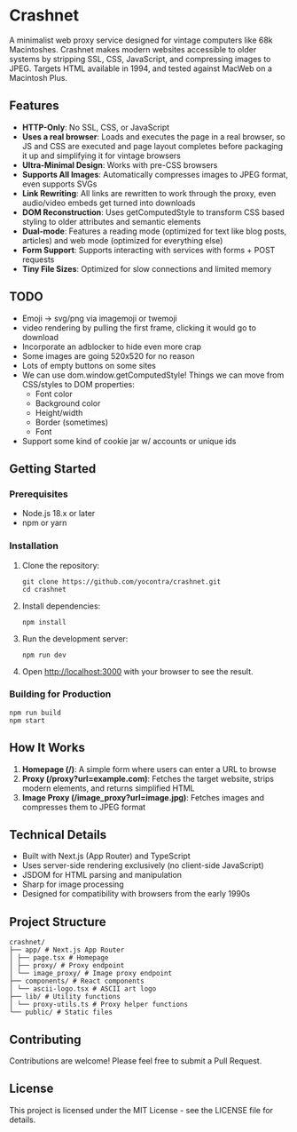 # Crashnet

A minimalist web proxy service designed for vintage computers like 68k Macintoshes. Crashnet makes modern websites accessible to older systems by stripping SSL, CSS, JavaScript, and compressing images to JPEG. Targets HTML available in 1994, and tested against MacWeb on a Macintosh Plus.

## Features

- **HTTP-Only**: No SSL, CSS, or JavaScript
- **Uses a real browser**: Loads and executes the page in a real browser, so JS and CSS are executed and page layout completes before packaging it up and simplifying it for vintage browsers
- **Ultra-Minimal Design**: Works with pre-CSS browsers
- **Supports All Images**: Automatically compresses images to JPEG format, even supports SVGs
- **Link Rewriting**: All links are rewritten to work through the proxy, even audio/video embeds get turned into downloads
- **DOM Reconstruction**: Uses getComputedStyle to transform CSS based styling to older attributes and semantic elements
- **Dual-mode**: Features a reading mode (optimized for text like blog posts, articles) and web mode (optimized for everything else)
- **Form Support**: Supports interacting with services with forms + POST requests
- **Tiny File Sizes**: Optimized for slow connections and limited memory

## TODO

- Emoji -> svg/png via imagemoji or twemoji
- video rendering by pulling the first frame, clicking it would go to download
- Incorporate an adblocker to hide even more crap
- Some images are going 520x520 for no reason
- Lots of empty buttons on some sites
- We can use dom.window.getComputedStyle! Things we can move from CSS/styles to DOM properties:
  - Font color
  - Background color
  - Height/width
  - Border (sometimes)
  - Font
- Support some kind of cookie jar w/ accounts or unique ids

## Getting Started

### Prerequisites

- Node.js 18.x or later
- npm or yarn

### Installation

1. Clone the repository:

   ```
   git clone https://github.com/yocontra/crashnet.git
   cd crashnet
   ```

2. Install dependencies:

   ```
   npm install
   ```

3. Run the development server:

   ```
   npm run dev
   ```

4. Open [http://localhost:3000](http://localhost:3000) with your browser to see the result.

### Building for Production

```
npm run build
npm start
```

## How It Works

1. **Homepage (/)**: A simple form where users can enter a URL to browse
2. **Proxy (/proxy?url=example.com)**: Fetches the target website, strips modern elements, and returns simplified HTML
3. **Image Proxy (/image_proxy?url=image.jpg)**: Fetches images and compresses them to JPEG format

## Technical Details

- Built with Next.js (App Router) and TypeScript
- Uses server-side rendering exclusively (no client-side JavaScript)
- JSDOM for HTML parsing and manipulation
- Sharp for image processing
- Designed for compatibility with browsers from the early 1990s

## Project Structure

```
crashnet/
├── app/ # Next.js App Router
│ ├── page.tsx # Homepage
│ ├── proxy/ # Proxy endpoint
│ └── image_proxy/ # Image proxy endpoint
├── components/ # React components
│ └── ascii-logo.tsx # ASCII art logo
├── lib/ # Utility functions
│ └── proxy-utils.ts # Proxy helper functions
└── public/ # Static files
```

## Contributing

Contributions are welcome! Please feel free to submit a Pull Request.

## License

This project is licensed under the MIT License - see the LICENSE file for details.
